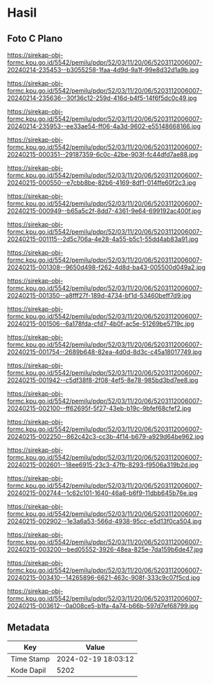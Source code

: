 # Hasil

## Foto C Plano

https://sirekap-obj-formc.kpu.go.id/5542/pemilu/pdpr/52/03/11/20/06/5203112006007-20240214-235453--b3055258-1faa-4d9d-9a1f-99e8d32d1a9b.jpg

https://sirekap-obj-formc.kpu.go.id/5542/pemilu/pdpr/52/03/11/20/06/5203112006007-20240214-235636--30f36c12-259d-416d-b4f5-14f6f5dc0c49.jpg

https://sirekap-obj-formc.kpu.go.id/5542/pemilu/pdpr/52/03/11/20/06/5203112006007-20240214-235953--ee33ae54-ff06-4a3d-9602-e55148668166.jpg

https://sirekap-obj-formc.kpu.go.id/5542/pemilu/pdpr/52/03/11/20/06/5203112006007-20240215-000351--29187359-6c0c-42be-903f-fc44dfd7ae88.jpg

https://sirekap-obj-formc.kpu.go.id/5542/pemilu/pdpr/52/03/11/20/06/5203112006007-20240215-000550--e7cbb8be-82b6-4169-8df1-014ffe60f2c3.jpg

https://sirekap-obj-formc.kpu.go.id/5542/pemilu/pdpr/52/03/11/20/06/5203112006007-20240215-000949--b65a5c2f-8dd7-4361-9e64-699192ac400f.jpg

https://sirekap-obj-formc.kpu.go.id/5542/pemilu/pdpr/52/03/11/20/06/5203112006007-20240215-001115--2d5c706a-4e28-4a55-b5c1-55dd4ab83a91.jpg

https://sirekap-obj-formc.kpu.go.id/5542/pemilu/pdpr/52/03/11/20/06/5203112006007-20240215-001308--9650d498-f262-4d8d-ba43-005500d049a2.jpg

https://sirekap-obj-formc.kpu.go.id/5542/pemilu/pdpr/52/03/11/20/06/5203112006007-20240215-001350--a8fff27f-189d-4734-bf1d-53460beff7d9.jpg

https://sirekap-obj-formc.kpu.go.id/5542/pemilu/pdpr/52/03/11/20/06/5203112006007-20240215-001506--6a178fda-cfd7-4b0f-ac5e-51269be5719c.jpg

https://sirekap-obj-formc.kpu.go.id/5542/pemilu/pdpr/52/03/11/20/06/5203112006007-20240215-001754--2689b648-82ea-4d0d-8d3c-c45a18017749.jpg

https://sirekap-obj-formc.kpu.go.id/5542/pemilu/pdpr/52/03/11/20/06/5203112006007-20240215-001942--c5df38f8-2f08-4ef5-8e78-985bd3bd7ee8.jpg

https://sirekap-obj-formc.kpu.go.id/5542/pemilu/pdpr/52/03/11/20/06/5203112006007-20240215-002100--ff62695f-5f27-43eb-b19c-9bfef68cfef2.jpg

https://sirekap-obj-formc.kpu.go.id/5542/pemilu/pdpr/52/03/11/20/06/5203112006007-20240215-002250--862c42c3-cc3b-4f14-b679-a929d64be962.jpg

https://sirekap-obj-formc.kpu.go.id/5542/pemilu/pdpr/52/03/11/20/06/5203112006007-20240215-002601--18ee6915-23c3-47fb-8293-f9506a319b2d.jpg

https://sirekap-obj-formc.kpu.go.id/5542/pemilu/pdpr/52/03/11/20/06/5203112006007-20240215-002744--1c62c101-1640-46a6-b6f9-11dbb645b76e.jpg

https://sirekap-obj-formc.kpu.go.id/5542/pemilu/pdpr/52/03/11/20/06/5203112006007-20240215-002902--1e3a6a53-566d-4938-95cc-e5d13f0ca504.jpg

https://sirekap-obj-formc.kpu.go.id/5542/pemilu/pdpr/52/03/11/20/06/5203112006007-20240215-003200--bed05552-3926-48ea-825e-7da159b6de47.jpg

https://sirekap-obj-formc.kpu.go.id/5542/pemilu/pdpr/52/03/11/20/06/5203112006007-20240215-003410--14265896-6621-463c-908f-333c9c07f5cd.jpg

https://sirekap-obj-formc.kpu.go.id/5542/pemilu/pdpr/52/03/11/20/06/5203112006007-20240215-003612--0a008ce5-b1fa-4a74-b66b-597d7ef68799.jpg


## Metadata

| Key        | Value               |
| ---------- | ------------------- |
| Time Stamp | 2024-02-19 18:03:12 |
| Kode Dapil | 5202                |




